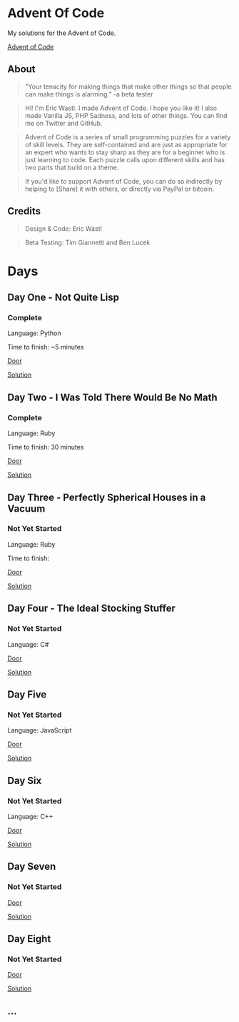 # Advent Of Code #

My solutions for the Advent of Code. 

[Advent of Code](https://github.com/Tw1stedL0gic/advent-of-code.git)

## About ##

>"Your tenacity for making things that make other things so that people can make things is alarming." -a beta tester

>Hi! I'm Eric Wastl. I made Advent of Code. I hope you like it! I also made Vanilla JS, PHP Sadness, and lots of other things. You can find me on Twitter and GitHub.

>Advent of Code is a series of small programming puzzles for a variety of skill levels. They are self-contained and are just as appropriate for an expert who wants to stay sharp as they are for a beginner who is just learning to code. Each puzzle calls upon different skills and has two parts that build on a theme.

> If you'd like to support Advent of Code, you can do so indirectly by helping to [Share] it with others, or directly via PayPal or bitcoin.

## Credits ##

> Design & Code: Eric Wastl

> Beta Testing: Tim Giannetti and Ben Lucek

# Days #

## Day One - Not Quite Lisp ##
### Complete ###

Language: Python

Time to finish: ~5 minutes

[Door](http://adventofcode.com/day/1)

[Solution](https://github.com/Tw1stedL0gic/advent-of-code/1)

## Day Two - I Was Told There Would Be No Math ##
### Complete ###

Language: Ruby

Time to finish: 30 minutes

[Door](http://adventofcode.com/day/2)

[Solution](https://github.com/Tw1stedL0gic/advent-of-code/2)

## Day Three - Perfectly Spherical Houses in a Vacuum  ##
### Not Yet Started ###

Language: Ruby

Time to finish:

[Door](http://adventofcode.com/day/3)

[Solution](https://github.com/Tw1stedL0gic/advent-of-code/3)

## Day Four - The Ideal Stocking Stuffer ##
### Not Yet Started ###

Language: C#

[Door](http://adventofcode.com/day/4)

[Solution](https://github.com/Tw1stedL0gic/advent-of-code/4)


## Day Five ##
### Not Yet Started ###

Language: JavaScript


[Door](http://adventofcode.com/day/5)

[Solution](https://github.com/Tw1stedL0gic/advent-of-code/5)

## Day Six ##
### Not Yet Started ###

Language: C++


[Door](http://adventofcode.com/day/6)

[Solution](https://github.com/Tw1stedL0gic/advent-of-code/6)


## Day Seven ##
### Not Yet Started ###


[Door](http://adventofcode.com/day/7)

[Solution](https://github.com/Tw1stedL0gic/advent-of-code/7)

## Day Eight ##
### Not Yet Started ###


[Door](http://adventofcode.com/day/8)

[Solution](https://github.com/Tw1stedL0gic/advent-of-code/8)

## ... ##
